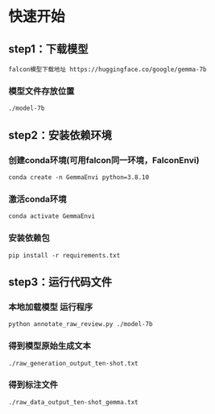 # 快速开始
## step1：下载模型
`falcon模型下载地址 https://huggingface.co/google/gemma-7b`  

### 模型文件存放位置  
`./model-7b`  

## step2：安装依赖环境 
### 创建conda环境(可用falcon同一环境，FalconEnvi)
`conda create -n GemmaEnvi python=3.8.10`
### 激活conda环境
`conda activate GemmaEnvi `
### 安装依赖包
`pip install -r requirements.txt `  
  
## step3：运行代码文件  
### 本地加载模型 运行程序
`python annotate_raw_review.py ./model-7b `

### 得到模型原始生成文本  
`./raw_generation_output_ten-shot.txt`  

### 得到标注文件   
`./raw_data_output_ten-shot_gemma.txt`  

